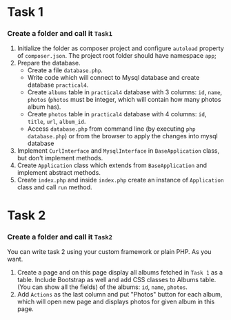 # Task 1
### Create a folder and call it `Task1`
1. Initialize the folder as composer project and configure `autoload` property of `composer.json`. 
   The project root folder should have namespace `app`;
1. Prepare the database.
     - Create a file `database.php`. 
     - Write code which will connect to Mysql database and create database `practical4`.
     - Create `albums` table in `practical4` database with 3 columns: `id`, `name`, `photos` 
       (`photos` must be integer, which will contain how many photos album has).
     - Create `photos` table in `practical4` database with 4 columns: `id`, `title`, `url`, `album_id`.
     - Access `database.php` from command line (by executing `php database.php`) or from the browser to apply the changes
       into mysql database
1. Implement `CurlInterface` and `MysqlInterface` in `BaseApplication` class, but don't implement methods.
1. Create `Application` class which extends from `BaseApplication` and implement abstract methods.
1. Create `index.php` and inside `index.php` create an instance of `Application` class and call `run` method.

# Task 2
### Create a folder and call it `Task2`
You can write task 2 using your custom framework or plain PHP. As you want.
1. Create a page and on this page display all albums fetched in `Task 1` as a table. 
    Include Bootstrap as well and add CSS classes to Albums table. 
    (You can show all the fields) of the albums: `id`, `name`, `photos`. 
1. Add `Actions` as the last column and put "Photos" button for each album, which will open new page
    and displays photos for given album in this page.